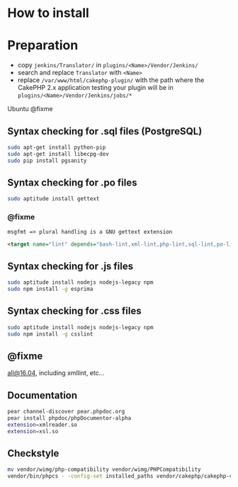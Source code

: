 # How to install

# Preparation

- copy `jenkins/Translator/` in `plugins/<Name>/Vendor/Jenkins/`
- search and replace `Translator` with `<Name>`
- replace `/var/www/html/cakephp-plugin/` with the path
where the CakePHP 2.x application testing your plugin will be in `plugins/<Name>/Vendor/Jenkins/jobs/*`

Ubuntu @fixme

## Syntax checking for .sql files (PostgreSQL)

```bash
sudo apt-get install python-pip
sudo apt-get install libecpg-dev
sudo pip install pgsanity
```

## Syntax checking for .po files

```bash
sudo aptitude install gettext
```

### @fixme
```
msgfmt => plural handling is a GNU gettext extension
```

```xml
<target name="lint" depends="bash-lint,xml-lint,php-lint,sql-lint,po-lint,js-lint,css-lint"/>
```

## Syntax checking for .js files

```bash
sudo aptitude install nodejs nodejs-legacy npm
sudo npm install -g esprima
```

## Syntax checking for .css files

```bash
sudo aptitude install nodejs nodejs-legacy npm
sudo npm install -g csslint
```

## @fixme

all@16.04, including xmllint, etc...

## Documentation

```bash
pear channel-discover pear.phpdoc.org
pear install phpdoc/phpDocumentor-alpha
extension=xmlreader.so
extension=xsl.so
```

## Checkstyle

```bash
mv vendor/wimg/php-compatibility vendor/wimg/PHPCompatibility
vendor/bin/phpcs - -config-set installed_paths vendor/cakephp/cakephp-codesniffer,vendor/wimg
```